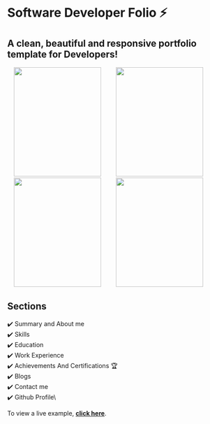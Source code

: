 # Software Developer Folio ⚡️
## A clean, beautiful and responsive portfolio template for Developers!



<p float="left" margin="5">
 
  <img src="https://github.com/saikumar110/Images_of_projects/blob/main/projects_page/landing_page.png?raw=true" width="200" height="250" hspace="15" />
  <img src="https://github.com/saikumar110/Images_of_projects/blob/main/projects_page/about_page.png?raw=true" width="200" height="250"  hspace="15"/>
  <img src=https://github.com/saikumar110/Images_of_projects/blob/main/projects_page/projects_page.png?raw=true width="200"  height="250" hspace="15"/>
  <img src="https://github.com/saikumar110/Images_of_projects/blob/main/projects_page/contact_page.png?raw=true" width="200"  height="250" hspace="15"/>
</p>


## Sections
✔️ Summary and About me\
✔️ Skills\
✔️ Education\
✔️ Work Experience\
✔️ Achievements And Certifications 🏆\
✔️ Blogs\
✔️ Contact me\
✔️ Github Profile\

To view a live example, **[click here](https://silly-shockley-8737b1.netlify.app/work.html)**.
